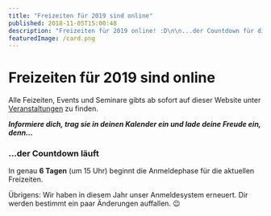 ```yaml
---
title: "Freizeiten für 2019 sind online"
published: 2018-11-05T15:00:48
description: "Freizeiten für 2019 online! :D\n\n...der Countdown für die Anmeldephase läuft: nur noch 6 Tage\n\n#freizeiten #2019 #meinEC #WirSindDirNordbund"
featuredImage: /card.png
---
```


# Freizeiten für 2019 sind online

Alle Feizeiten, Events und Seminare gibts ab sofort auf dieser Website unter <a href="/veranstaltung/">Veranstaltungen</a> zu finden.

***Informiere dich, trag sie in deinen Kalender ein und lade deine Freude ein, denn&#8230;***

### &#8230;der Countdown läuft
In genau **6 Tagen** (um 15 Uhr) beginnt die Anmeldephase für die aktuellen Freizeiten.

Übrigens: Wir haben in diesem Jahr unser Anmeldesystem erneuert. Dir werden bestimmt ein paar Änderungen auffallen. 😉

&nbsp;